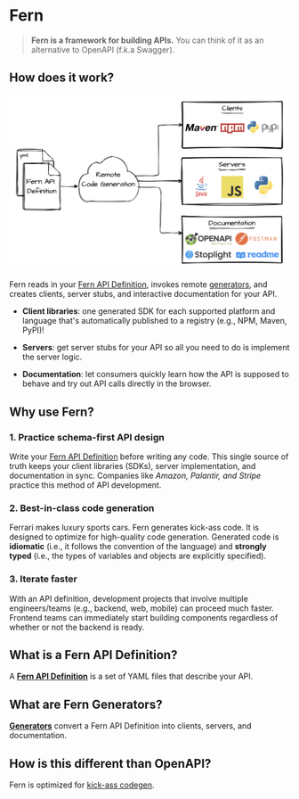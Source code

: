 # Fern

> **Fern is a framework for building APIs.** You can think of it as an alternative to OpenAPI (f.k.a Swagger).

## How does it work?

![Overview diagram](assets/diagrams/overview-diagram.png)

Fern reads in your [Fern API Definition](#what-is-a-fern-api-definition), invokes remote [generators](#what-are-fern-generators), and creates clients, server stubs, and interactive documentation for your API.

- **Client libraries**: one generated SDK for each supported platform and language that's automatically published to a registry (e.g., NPM, Maven, PyPI)!

- **Servers**: get server stubs for your API so all you need to do is implement the server logic.

- **Documentation**: let consumers quickly learn how the API is supposed to behave and try out API calls directly in the browser.

## Why use Fern?

### 1. Practice schema-first API design

Write your [Fern API Definition](#what-is-a-fern-api-definition) before writing any code. This single source of truth keeps your client libraries (SDKs), server implementation, and documentation in sync. Companies like _Amazon, Palantir, and Stripe_ practice this method of API development.

### 2. Best-in-class code generation

Ferrari makes luxury sports cars. Fern generates kick-ass code. It is designed to optimize for high-quality code generation. Generated code is **idiomatic** (i.e., it follows the convention of the language) and **strongly typed** (i.e., the types of variables and objects are explicitly specified).

### 3. Iterate faster

With an API definition, development projects that involve multiple engineers/teams (e.g., backend, web, mobile) can proceed much faster. Frontend teams can immediately start building components regardless of whether or not the backend is ready.

## What is a Fern API Definition?

A [**Fern API Definition**](_/definition.md#what-is-a-fern-api-definition) is a set of YAML files that describe your API.

## What are Fern Generators?

[**Generators**](_/generators.md) convert a Fern API Definition into clients, servers, and documentation.

## How is this different than OpenAPI?

Fern is optimized for [kick-ass codegen](_/comparison.md#_1-how-is-fern-different-than-openapi-fka-swagger).
